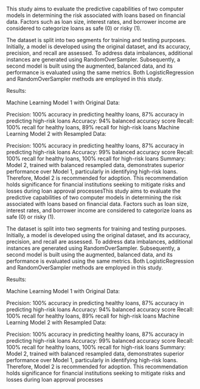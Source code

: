 This study aims to evaluate the predictive capabilities of two computer models in determining the risk associated with loans based on financial data. Factors such as loan size, interest rates, and borrower income are considered to categorize loans as safe (0) or risky (1).

The dataset is split into two segments for training and testing purposes. Initially, a model is developed using the original dataset, and its accuracy, precision, and recall are assessed. To address data imbalances, additional instances are generated using RandomOverSampler. Subsequently, a second model is built using the augmented, balanced data, and its performance is evaluated using the same metrics. Both LogisticRegression and RandomOverSampler methods are employed in this study.

Results:

Machine Learning Model 1 with Original Data:

Precision: 100% accuracy in predicting healthy loans, 87% accuracy in predicting high-risk loans
Accuracy: 94% balanced accuracy score
Recall: 100% recall for healthy loans, 89% recall for high-risk loans
Machine Learning Model 2 with Resampled Data:

Precision: 100% accuracy in predicting healthy loans, 87% accuracy in predicting high-risk loans
Accuracy: 99% balanced accuracy score
Recall: 100% recall for healthy loans, 100% recall for high-risk loans
Summary:
Model 2, trained with balanced resampled data, demonstrates superior performance over Model 1, particularly in identifying high-risk loans. Therefore, Model 2 is recommended for adoption. This recommendation holds significance for financial institutions seeking to mitigate risks and losses during loan approval processesThis study aims to evaluate the predictive capabilities of two computer models in determining the risk associated with loans based on financial data. Factors such as loan size, interest rates, and borrower income are considered to categorize loans as safe (0) or risky (1).

The dataset is split into two segments for training and testing purposes. Initially, a model is developed using the original dataset, and its accuracy, precision, and recall are assessed. To address data imbalances, additional instances are generated using RandomOverSampler. Subsequently, a second model is built using the augmented, balanced data, and its performance is evaluated using the same metrics. Both LogisticRegression and RandomOverSampler methods are employed in this study.

Results:

Machine Learning Model 1 with Original Data:

Precision: 100% accuracy in predicting healthy loans, 87% accuracy in predicting high-risk loans
Accuracy: 94% balanced accuracy score
Recall: 100% recall for healthy loans, 89% recall for high-risk loans
Machine Learning Model 2 with Resampled Data:

Precision: 100% accuracy in predicting healthy loans, 87% accuracy in predicting high-risk loans
Accuracy: 99% balanced accuracy score
Recall: 100% recall for healthy loans, 100% recall for high-risk loans
Summary:
Model 2, trained with balanced resampled data, demonstrates superior performance over Model 1, particularly in identifying high-risk loans. Therefore, Model 2 is recommended for adoption. This recommendation holds significance for financial institutions seeking to mitigate risks and losses during loan approval processes
